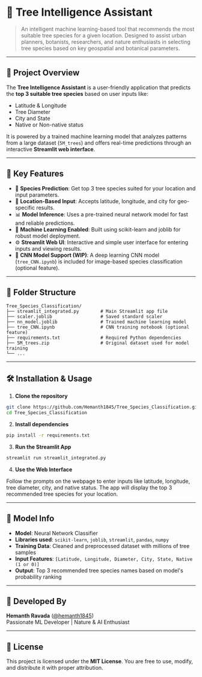# 🌳 Tree Intelligence Assistant

> An intelligent machine learning-based tool that recommends the most suitable tree species for a given location. Designed to assist urban planners, botanists, researchers, and nature enthusiasts in selecting tree species based on key geospatial and botanical parameters.

---

## 📘 Project Overview

The **Tree Intelligence Assistant** is a user-friendly application that predicts the **top 3 suitable tree species** based on user inputs like:

- Latitude & Longitude  
- Tree Diameter  
- City and State  
- Native or Non-native status  

It is powered by a trained machine learning model that analyzes patterns from a large dataset (`5M_trees`) and offers real-time predictions through an interactive **Streamlit web interface**.

---

## 🚀 Key Features

- 🔎 **Species Prediction**: Get top 3 tree species suited for your location and input parameters.  
- 📍 **Location-Based Input**: Accepts latitude, longitude, and city for geo-specific results.  
- 📊 **Model Inference**: Uses a pre-trained neural network model for fast and reliable predictions.  
- 🧠 **Machine Learning Enabled**: Built using scikit-learn and joblib for robust model deployment.  
- ⚙️ **Streamlit Web UI**: Interactive and simple user interface for entering inputs and viewing results.  
- 🧪 **CNN Model Support (WIP)**: A deep learning CNN model (`tree_CNN.ipynb`) is included for image-based species classification (optional feature).  

---

## 📂 Folder Structure

```
Tree_Species_Classification/
├── streamlit_integrated.py        # Main Streamlit app file
├── scaler.joblib                  # Saved standard scaler
├── nn_model.joblib                # Trained machine learning model
├── tree_CNN.ipynb                 # CNN training notebook (optional feature)
├── requirements.txt               # Required Python dependencies
├── 5M_trees.zip                   # Original dataset used for model training
└── ...
```

---

## 🛠️ Installation & Usage

1. **Clone the repository**
```bash
git clone https://github.com/Hemanth1845/Tree_Species_Classification.git
cd Tree_Species_Classification
```

2. **Install dependencies**
```bash
pip install -r requirements.txt
```

3. **Run the Streamlit App**
```bash
streamlit run streamlit_integrated.py
```

4. **Use the Web Interface**

Follow the prompts on the webpage to enter inputs like latitude, longitude, tree diameter, city, and native status. The app will display the top 3 recommended tree species for your location.

---

## 🧠 Model Info

- **Model**: Neural Network Classifier  
- **Libraries used**: `scikit-learn`, `joblib`, `streamlit`, `pandas`, `numpy`  
- **Training Data**: Cleaned and preprocessed dataset with millions of tree samples  
- **Input Features**: `[Latitude, Longitude, Diameter, City, State, Native (1 or 0)]`  
- **Output**: Top 3 recommended tree species names based on model's probability ranking  

---

## 👤 Developed By

**Hemanth Ravada** ([@hemanth1845](https://github.com/Hemanth1845))  
Passionate ML Developer | Nature & AI Enthusiast

---

## 📄 License

This project is licensed under the **MIT License**. You are free to use, modify, and distribute it with proper attribution.
